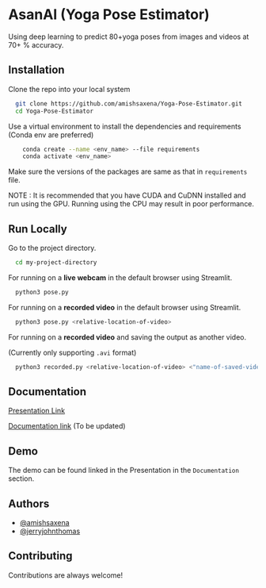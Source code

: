 
# AsanAI (Yoga Pose Estimator)

Using deep learning to predict 80+yoga poses from images and videos at 70+ % accuracy.
## Installation


Clone the repo into your local system

```bash
  git clone https://github.com/amishsaxena/Yoga-Pose-Estimator.git
  cd Yoga-Pose-Estimator
```
Use a virtual environment to install the dependencies and requirements
<br>
(Conda env are preferred)
```bash
    conda create --name <env_name> --file requirements
    conda activate <env_name>
```
Make sure the versions of the packages are same as that in ```requirements``` file.

NOTE : It is recommended that you have CUDA and CuDNN installed and run using the GPU. Running using the CPU may result in poor performance.

## Run Locally

Go to the project directory.

```bash
  cd my-project-directory
```
For running on a **live webcam** in the default browser using Streamlit.

```bash
  python3 pose.py
```

For running on a **recorded video** in the default browser using Streamlit.

```bash
  python3 pose.py <relative-location-of-video>
```

For running on a **recorded video** and saving the output as another video.

(Currently only supporting ```.avi``` format)
```bash
  python3 recorded.py <relative-location-of-video> <"name-of-saved-video".avi>
```


## Documentation

[Presentation Link](https://drive.google.com/file/d/1-C8GudRDtf3ZuoL3mTM1PH2wr45SugHb/view?usp=sharing)

[Documentation link](https://github.com/amishsaxena)
(To be updated)
## Demo

The demo can be found linked in the Presentation in the `Documentation` section.

  
## Authors

- [@amishsaxena](https://www.github.com/amishsaxena)
- [@jerryjohnthomas](https://github.com/JerryJohnThomas)
  
## Contributing

Contributions are always welcome!


  